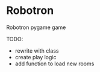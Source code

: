 # Robotron
Robotron pygame game


TODO:
- rewrite with class
- create play logic
- add function to load new rooms
